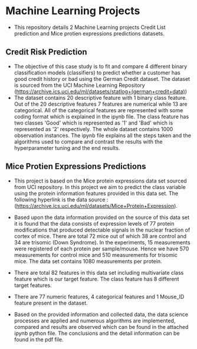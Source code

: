 # Machine Learning Projects
- This repository details 2 Machine Learning projects Credit List prediction and Mice protien expressions predictions datasets. 
## Credit Risk Prediction
- The objective of this case study is to fit and compare 4 different binary classification models (classifiers) to predict whether a customer has good credit history or bad using the German Credit dataset. The dataset is sourced from the UCI Machine Learning Repository (https://archive.ics.uci.edu/ml/datasets/statlog+(german+credit+data))
- The dataset contains 20 descriptive feature with 1 binary class feature. Out of the 20 descriptive features 7 features are numerical while 13 are categorical. All of the categorical features are represented with some coding format which is explained in the ipynb file. The class feature has two classes 'Good' which is represented as '1' and 'Bad' which is represented as '2' respectively. The whole dataset contains 1000 observation instances. The ipynb file explains all the steps taken and the algorithms used to compare and contrast the results with the hyperparameter tuning and the end results. 

## Mice Protien Expressions Predictions

- This project is based on the Mice protein expressions data set sourced from UCI repository. In this project we aim to predict the class variable using the protein information features provided in this data set. The following hyperlink is the data source : (https://archive.ics.uci.edu/ml/datasets/Mice+Protein+Expression).

- Based upon the data information provided on the source of this data set it is found that the data consists of expression levels of 77 protein modifications that produced detectable signals in the nuclear fraction of cortex of mice. There are total 72 mice out of which 38 are control and 34 are trisomic (Down Syndrome). In the experiments, 15 measurements were registered of each protein per sample/mouse. Hence we have 570 measurements for control mice and 510 measurements for trisomic mice. The data set contains 1080 measurements per protein.

- There are total 82 features in this data set including multivariate class feature which is our target feature. The class feature has 8 different target features.

- There are 77 numeric features, 4 categorical features and 1 Mouse_ID feature present in the dataset.

- Based on the provided information and collected data, the data science processes are applied and numerous algorithms are implemented, compared and results are observed which can be found in the attached ipynb python file. The conclusions and the detail information can be found in the pdf file. 
